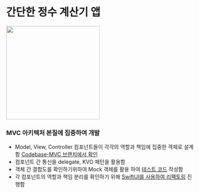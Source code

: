 # 간단한 정수 계산기 앱

<div>
  <img src="https://github.com/user-attachments/assets/c78d8e70-3fe6-4483-bccd-bd8406691bd9" height="250">
</div>

### MVC 아키텍처 본질에 집중하여 개발
- Model, View, Controller 컴포넌트들이 각각의 역할과 책임에 집중한 객체로 설계함 [Codebase-MVC 브랜치에서 확인](https://github.com/Swift-Education/ExCalculator/tree/Codebase-MVC)
- 컴포넌트 간 통신을 delegate, KVO 패턴을 활용함
- 객체 간 결합도를 확인하기위하여 Mock 객체를 활용 하여 [테스트 코드](https://github.com/Swift-Education/ExCalculator/tree/MVC-Test) 작성함
- 각 컴포넌트의 역할과 책임 분리를 확인하기 위해 [SwiftUI를 사용하여 리팩토링](https://github.com/Swift-Education/ExCalculator/tree/refactor/SwiftUI) 진행함
